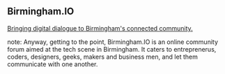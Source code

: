 ##  Birmingham.IO

[Bringing digital dialogue to Birmingham's connected community.](https://talk.birmingham.io/)

note:
	Anyway, getting to the point, Birmingham.IO is an online community forum aimed at the tech scene in Birmingham.
	It caters to entreprenerus, coders, designers, geeks, makers and business men, and let them communicate with one another.